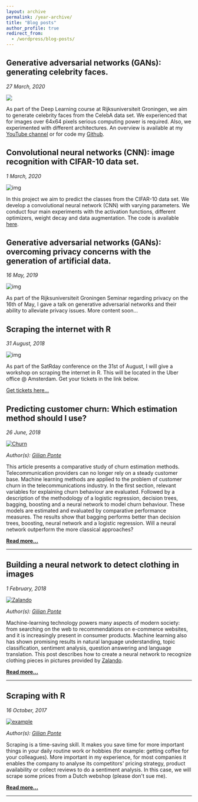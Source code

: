 ```yaml
---
layout: archive
permalink: /year-archive/
title: "Blog posts"
author_profile: true
redirect_from:
  - /wordpress/blog-posts/
---
```


## Generative adversarial networks (GANs): generating celebrity faces.
*27 March, 2020*

[![](https://camo.githubusercontent.com/7dafb37991598560d368b24d078834747d431af3/68747470733a2f2f692e696d6775722e636f6d2f5a4736756d71732e706e67)](http://www.youtube.com/watch?v=-9Py2RKGRc4 "GAN")

As part of the Deep Learning course at Rijksuniversiteit Groningen, we aim to generate celebrity faces from the CelebA data set. We experienced that for images over 64x64 pixels serious computing power is required. Also, we experimented with different architectures. An overview is available at my [YouTube channel](https://www.youtube.com/channel/UCNA5DwzV4ii-6NC-4epRHUA) or for code my [Github](https://github.com/GilianPonte/Deep-Learning).

## Convolutional neural networks (CNN): image recognition with CIFAR-10 data set.
*1 March, 2020*

![img](https://i.imgur.com/eCMg9dp.png)

In this project we aim to predict the classes from the CIFAR-10 data set. We develop a convolutional neural network (CNN) with varying parameters. We conduct four main experiments with the activation functions, different optimizers, weight decay and data augmentation. The code is available [here](https://github.com/GilianPonte/Deep-Learning/blob/master/CNNs/cnn.py).

## Generative adversarial networks (GANs): overcoming privacy concerns with the generation of artificial data.
*16 May, 2019*

![img](https://i.imgur.com/kZcbwvQ.png)

As part of the Rijksuniversiteit Groningen Seminar regarding privacy on the 16th of May, I gave a talk on generative adversarial networks and their ability to alleviate privacy issues. More content soon...

## Scraping the internet with R
*31 August, 2018*

![img](https://i.imgur.com/LFoX3Sa.png])

As part of the SatRday conference on the 31st of August, I will give a workshop on scraping the internet in R. This will be located in the Uber office @ Amsterdam. Get your tickets in the link below.

[Get tickets here...](https://amsterdam2018.satrdays.org)

## Predicting customer churn: Which estimation method should I use?

*26 June, 2018*

[![Churn](https://www.optimove.com/wp-content/uploads/2014/02/Customer-Churn-Prediction-Prevention.png)](/building-a-neural-network)

*Author(s): [Gilian Ponte](https://nl.linkedin.com/in/gilianponte)*

This article presents a comparative study of churn estimation methods. Telecommunication providers can no longer rely on a steady customer base. Machine learning methods are applied to the problem of customer churn in the telecommunications industry. In the first section, relevant variables for explaining churn behaviour are evaluated. Followed by a description of the methodology of a logistic regression, decision trees, bagging, boosting and a neural network to model churn behaviour. These models are estimated and evaluated by comparative performance measures. The results show that bagging performs better than decision trees, boosting, neural network and a logistic regression. Will a neural network outperform the more classical approaches?

**[Read more...](posts/comparing-churn-estimation-methods)**

___

## Building a neural network to detect clothing in images

*1 February, 2018*

[![Zalando](https://i.imgur.com/VrKiMgq.png)](/building-a-neural-network)

*Author(s): [Gilian Ponte](https://nl.linkedin.com/in/gilianponte)*

Machine-learning technology powers many aspects of modern society: from searching on the web to recommendations on e-commerce websites, and it is increasingly present in consumer products. Machine learning also has shown promising results in natural language understanding, topic classification, sentiment analysis, question answering and language translation. This post describes how to create a neural network to recognize clothing pieces in pictures provided by [Zalando](https://zalando.com). 

**[Read more...](/year-archive/churn-estimation-methods)**

___

## Scraping with R
*16 October, 2017*

[![example](https://i.imgur.com/EslEU0Y.png)](/scraping_with_R)

*Author(s): [Gilian Ponte](https://nl.linkedin.com/in/gilianponte)*

Scraping is a time-saving skill. It makes you save time for more important things in your daily routine work or hobbies (for example: getting coffee for your colleagues). More important in my experience, for most companies it enables the company to analyse its competitors' pricing strategy, product availability or collect reviews to do a sentiment analysis. In this case, we will scrape some prices from a Dutch webshop (please don't sue me). 

**[Read more...](posts/scraping_with_R)**

___
